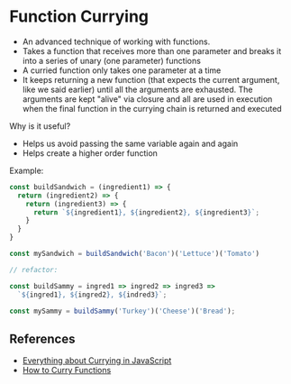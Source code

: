 # Function Currying

- An advanced technique of working with functions.
- Takes a function that receives more than one parameter and breaks it into a series of unary (one parameter) functions
- A curried function only takes one parameter at a time
- It keeps returning a new function (that expects the current argument, like we said earlier) until all the arguments are exhausted. The arguments are kept "alive" via closure and all are used in execution when the final function in the currying chain is returned and executed

Why is it useful?

- Helps us avoid passing the same variable again and again
- Helps create a higher order function

Example:

``` js
const buildSandwich = (ingredient1) => {
  return (ingredient2) => {
    return (ingredient3) => {
      return `${ingredient1}, ${ingredient2}, ${ingredient3}`;
    }
  }
}

const mySandwich = buildSandwich('Bacon')('Lettuce')('Tomato')

// refactor:

const buildSammy = ingred1 => ingred2 => ingred3 =>
  `${ingred1}, ${ingred2}, ${indred3}`;

const mySammy = buildSammy('Turkey')('Cheese')('Bread');
```

## References

- [Everything about Currying in JavaScript](https://blog.bitsrc.io/understanding-currying-in-javascript-ceb2188c339)
- [How to Curry Functions](https://www.youtube.com/watch?v=I4MebkHvj8g)

